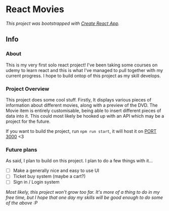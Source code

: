 # React Movies

*This project was bootstrapped with [Create React App](https://github.com/facebook/create-react-app).*

## Info

### About
This is my very first solo react project! I've been taking some courses on udemy to learn react and this is what I've managed to pull together with my current progress. I hope to build ontop of this project as my skill develops.

### Project Overview
This project does some cool stuff. Firstly,  It displays various pieces of information about different movies, along with a preview of the DVD. The Movie item is entirely customisable, being able to insert different pieces of data into it. This could most likely be hooked up with an API which may be a project for the future. 

If you want to build the project, run ```npm run start```, it will host it on [PORT 3000](http://localhost:3000) <3

### Future plans
As said, I plan to build on this project. I plan to do a few things with it...

- [ ] Make a generally nice and easy to use UI
- [ ] Ticket buy system (maybe a cart?)
- [ ] Sign in / Login system

*Most likely, this project won't grow too far. It's more of a thing to do in my free time, but I hope that one day my skills will be good enough to do some of the above :P*


